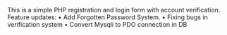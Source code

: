 This is a simple PHP registration and login form with account verification.
Feature updates:
•	Add Forgotten Password System.
•	Fixing bugs in verification system 
•	Convert Mysqli to PDO connection in DB
